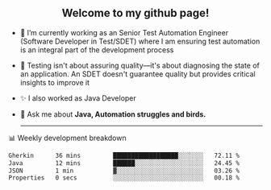<h2 align="center">Welcome to my github page!</h2>

- 🔭 I’m currently working as an Senior Test Automation Engineer (Software Developer in Test/SDET) where I am ensuring test automation is an integral part of the development process
- 🎩 Testing isn't about assuring quality—it's about diagnosing the state of an application. An SDET doesn't guarantee quality but provides critical insights to improve it
- ✨ I also worked as Java Developer
- 💬 Ask me about **Java, Automation struggles and birds.**
  
  -------
  
📊 Weekly development breakdown

<!--START_SECTION:waka-->

```txt
Gherkin      36 mins         ██████████████████░░░░░░░   72.11 %
Java         12 mins         ██████░░░░░░░░░░░░░░░░░░░   24.45 %
JSON         1 min           ▓░░░░░░░░░░░░░░░░░░░░░░░░   03.26 %
Properties   0 secs          ░░░░░░░░░░░░░░░░░░░░░░░░░   00.18 %
```

<!--END_SECTION:waka-->
